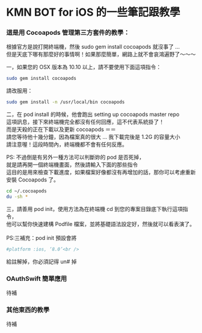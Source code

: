 # KMN BOT for iOS 的一些筆記跟教學

### 這是用 Cocoapods 管理第三方套件的教學：

根據官方是說打開終端機，然後 sudo gem install cocoapods 就沒事了 ...<br />
但是天底下哪有那麼好的事情啊！如果那麼簡單，網路上就不會哀鴻遍野了～～～<br />

一，如果您的 OSX 版本為 10.10 以上，請不要使用下面這項指令：<br />
```sh
sudo gem install cocoapods
```
請改服用：
```sh
sudo gem install -n /usr/local/bin cocoapods
```

二，在 pod install 的時候，他會跑出 setting up cocoapods master repo<br />
    這項訊息，接下來終端機完全都沒有任何回應，這不代表系統掛了！<br />
    而是天殺的正在下載以及更新 cocoapods ＝＝<br />
    請您等待他十幾分鐘，因為檔案真的很大 ... 我下載完後是 1.2G 的容量大小<br />
    請注意喔！這段時間內，終端機都不會有任何反應。<br />

PS: 不過倒是有另外一種方法可以判斷妳的 pod 是否死掉，<br />
就是請再開一個終端機畫面，然後請輸入下面的那些指令<br />
這目的是用來檢查下載進度，如果檔案好像都沒有再增加的話，那你可以考慮重新安裝 Cocoapods 了。
```sh
cd ~/.cocoapods
du -sh *
```

三，請善用 pod init，使用方法為在終端機 cd 到您的專案目錄底下執行這項指令，<br />
他可以幫你快速建構 Podfile 檔案，並將基礎語法設定好，然後就可以看表演了。<br />
<br />
PS:三補充：pod init 預設會將<br />
```sh
#platform :ios, ‘8.0’<br />
```
給註解掉，你必須記得 un# 掉<br />

### OAuthSwift 簡單應用
待補

### 其他東西的教學
待補
